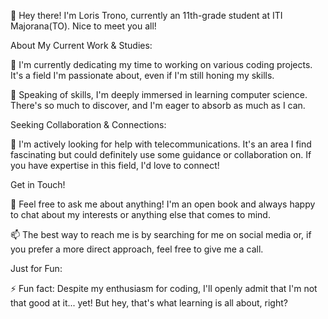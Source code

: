 👋 Hey there! I'm Loris Trono, currently an 11th-grade student at ITI Majorana(TO). Nice to meet you all!

About My Current Work & Studies:

🔭 I'm currently dedicating my time to working on various coding projects. It's a field I'm passionate about, even if I'm still honing my skills.

🌱 Speaking of skills, I'm deeply immersed in learning computer science. There's so much to discover, and I'm eager to absorb as much as I can.

Seeking Collaboration & Connections:

🤔 I'm actively looking for help with telecommunications. It's an area I find fascinating but could definitely use some guidance or collaboration on. If you have expertise in this field, I'd love to connect!

Get in Touch!

💬 Feel free to ask me about anything! I'm an open book and always happy to chat about my interests or anything else that comes to mind.

📫 The best way to reach me is by searching for me on social media or, if you prefer a more direct approach, feel free to give me a call.

Just for Fun:

⚡ Fun fact: Despite my enthusiasm for coding, I'll openly admit that I'm not that good at it... yet! But hey, that's what learning is all about, right?

